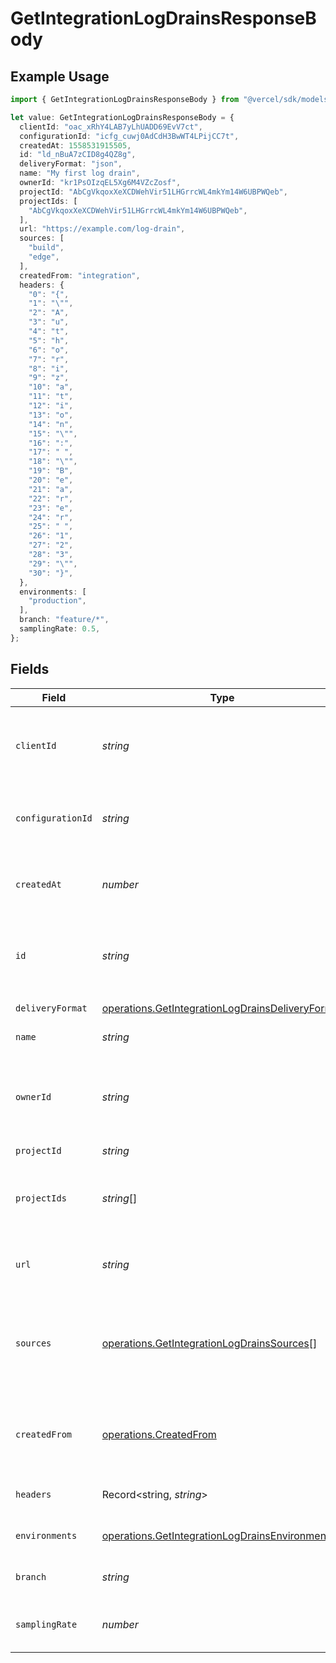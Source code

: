 # GetIntegrationLogDrainsResponseBody

## Example Usage

```typescript
import { GetIntegrationLogDrainsResponseBody } from "@vercel/sdk/models/operations/getintegrationlogdrains.js";

let value: GetIntegrationLogDrainsResponseBody = {
  clientId: "oac_xRhY4LAB7yLhUADD69EvV7ct",
  configurationId: "icfg_cuwj0AdCdH3BwWT4LPijCC7t",
  createdAt: 1558531915505,
  id: "ld_nBuA7zCID8g4QZ8g",
  deliveryFormat: "json",
  name: "My first log drain",
  ownerId: "kr1PsOIzqEL5Xg6M4VZcZosf",
  projectId: "AbCgVkqoxXeXCDWehVir51LHGrrcWL4mkYm14W6UBPWQeb",
  projectIds: [
    "AbCgVkqoxXeXCDWehVir51LHGrrcWL4mkYm14W6UBPWQeb",
  ],
  url: "https://example.com/log-drain",
  sources: [
    "build",
    "edge",
  ],
  createdFrom: "integration",
  headers: {
    "0": "{",
    "1": "\"",
    "2": "A",
    "3": "u",
    "4": "t",
    "5": "h",
    "6": "o",
    "7": "r",
    "8": "i",
    "9": "z",
    "10": "a",
    "11": "t",
    "12": "i",
    "13": "o",
    "14": "n",
    "15": "\"",
    "16": ":",
    "17": " ",
    "18": "\"",
    "19": "B",
    "20": "e",
    "21": "a",
    "22": "r",
    "23": "e",
    "24": "r",
    "25": " ",
    "26": "1",
    "27": "2",
    "28": "3",
    "29": "\"",
    "30": "}",
  },
  environments: [
    "production",
  ],
  branch: "feature/*",
  samplingRate: 0.5,
};
```

## Fields

| Field                                                                                                                | Type                                                                                                                 | Required                                                                                                             | Description                                                                                                          | Example                                                                                                              |
| -------------------------------------------------------------------------------------------------------------------- | -------------------------------------------------------------------------------------------------------------------- | -------------------------------------------------------------------------------------------------------------------- | -------------------------------------------------------------------------------------------------------------------- | -------------------------------------------------------------------------------------------------------------------- |
| `clientId`                                                                                                           | *string*                                                                                                             | :heavy_minus_sign:                                                                                                   | The oauth2 client application id that created this log drain                                                         | oac_xRhY4LAB7yLhUADD69EvV7ct                                                                                         |
| `configurationId`                                                                                                    | *string*                                                                                                             | :heavy_minus_sign:                                                                                                   | The client configuration this log drain was created with                                                             | icfg_cuwj0AdCdH3BwWT4LPijCC7t                                                                                        |
| `createdAt`                                                                                                          | *number*                                                                                                             | :heavy_check_mark:                                                                                                   | A timestamp that tells you when the log drain was created                                                            | 1558531915505                                                                                                        |
| `id`                                                                                                                 | *string*                                                                                                             | :heavy_check_mark:                                                                                                   | The unique identifier of the log drain. Always prefixed with `ld_`                                                   | ld_nBuA7zCID8g4QZ8g                                                                                                  |
| `deliveryFormat`                                                                                                     | [operations.GetIntegrationLogDrainsDeliveryFormat](../../models/operations/getintegrationlogdrainsdeliveryformat.md) | :heavy_minus_sign:                                                                                                   | The delivery log format                                                                                              | json                                                                                                                 |
| `name`                                                                                                               | *string*                                                                                                             | :heavy_check_mark:                                                                                                   | The name of the log drain                                                                                            | My first log drain                                                                                                   |
| `ownerId`                                                                                                            | *string*                                                                                                             | :heavy_check_mark:                                                                                                   | The identifier of the team or user whose events will trigger the log drain                                           | kr1PsOIzqEL5Xg6M4VZcZosf                                                                                             |
| `projectId`                                                                                                          | *string*                                                                                                             | :heavy_minus_sign:                                                                                                   | N/A                                                                                                                  | AbCgVkqoxXeXCDWehVir51LHGrrcWL4mkYm14W6UBPWQeb                                                                       |
| `projectIds`                                                                                                         | *string*[]                                                                                                           | :heavy_minus_sign:                                                                                                   | The identifier of the projects this log drain is associated with                                                     | AbCgVkqoxXeXCDWehVir51LHGrrcWL4mkYm14W6UBPWQeb                                                                       |
| `url`                                                                                                                | *string*                                                                                                             | :heavy_check_mark:                                                                                                   | The URL to call when logs are generated                                                                              | https://example.com/log-drain                                                                                        |
| `sources`                                                                                                            | [operations.GetIntegrationLogDrainsSources](../../models/operations/getintegrationlogdrainssources.md)[]             | :heavy_minus_sign:                                                                                                   | The sources from which logs are currently being delivered to this log drain.                                         | [<br/>"build",<br/>"edge"<br/>]                                                                                      |
| `createdFrom`                                                                                                        | [operations.CreatedFrom](../../models/operations/createdfrom.md)                                                     | :heavy_minus_sign:                                                                                                   | Whether the log drain was created by an integration or by a user                                                     | integration                                                                                                          |
| `headers`                                                                                                            | Record<string, *string*>                                                                                             | :heavy_minus_sign:                                                                                                   | The headers to send with the request                                                                                 | {"Authorization": "Bearer 123"}                                                                                      |
| `environments`                                                                                                       | [operations.GetIntegrationLogDrainsEnvironments](../../models/operations/getintegrationlogdrainsenvironments.md)[]   | :heavy_check_mark:                                                                                                   | The environment of log drain                                                                                         | [<br/>"production"<br/>]                                                                                             |
| `branch`                                                                                                             | *string*                                                                                                             | :heavy_minus_sign:                                                                                                   | The branch regexp of log drain                                                                                       | feature/*                                                                                                            |
| `samplingRate`                                                                                                       | *number*                                                                                                             | :heavy_minus_sign:                                                                                                   | The sampling rate of log drain                                                                                       | 0.5                                                                                                                  |